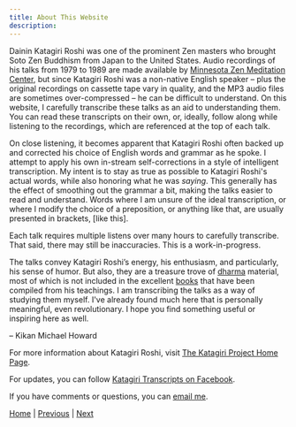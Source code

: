 ```yaml
---
title: About This Website
description:
---
```


Dainin Katagiri Roshi was one of the prominent Zen masters who brought Soto Zen Buddhism from Japan to the United States. Audio recordings of his talks from 1979 to 1989 are made available by [Minnesota Zen Meditation Center](https://www.mnzencenter.org/audio-archive-project.html), but since Katagiri Roshi was a non-native English speaker – plus the original recordings on cassette tape vary in quality, and the MP3 audio files are sometimes over-compressed – he can be difficult to understand. On this website, I carefully transcribe these talks as an aid to understanding them. You can read these transcripts on their own, or, ideally, follow along while listening to the recordings, which are referenced at the top of each talk. 

On close listening, it becomes apparent that Katagiri Roshi often backed up and corrected his choice of English words and grammar as he spoke. I attempt to apply his own in-stream self-corrections in a style of intelligent transcription. My intent is to stay as true as possible to Katagiri Roshi's actual words, while also honoring what he was *saying*. This generally has the effect of smoothing out the grammar a bit, making the talks easier to read and understand. Words where I am unsure of the ideal transcription, or where I modify the choice of a preposition, or anything like that, are usually presented in brackets, [like this].

Each talk requires multiple listens over many hours to carefully transcribe. That said, there may still be inaccuracies. This is a work-in-progress.

The talks convey Katagiri Roshi’s energy, his enthusiasm, and particularly, his sense of humor. But also, they are a treasure trove of [dharma](glossary#dharma) material, most of which is not included in the excellent [books](resources#katagiri-books) that have been compiled from his teachings. I am transcribing the talks as a way of studying them myself. I've already found much here that is personally meaningful, even revolutionary. I hope you find something useful or inspiring here as well.

  – Kikan Michael Howard

For more information about Katagiri Roshi, visit [The Katagiri Project Home Page](https://www.mnzencenter.org/katagiri-project.html).

For updates, you can follow [Katagiri Transcripts on Facebook](https://www.facebook.com/KatagiriTranscripts).

If you have comments or questions, you can [email me](mailto:michaelhoward@mac.com).

[Home](index) \| 
[Previous](index) \| 
[Next](summaries)      
